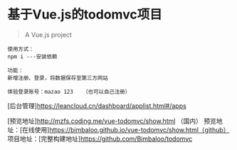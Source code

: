 # 基于Vue.js的todomvc项目

> A Vue.js project



    使用方式：
    npm i ---安装依赖
    
    功能：
    新增注册、登录，将数据保存至第三方网站
    
    体验登录账号：mazao 123   （也可以自己注册）    
[后台管理]https://leancloud.cn/dashboard/applist.html#/apps

[预览地址]http://mzfs.coding.me/vue-todomvc/show.html  （国内）
预览地址：[在线使用]https://bimbaloo.github.io/vue-todomvc/show.html（github）
项目地址：[完整构建地址]https://github.com/Bimbaloo/todomvc

